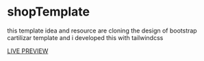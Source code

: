 # shopTemplate
this template idea and resource are  cloning the design of bootstrap cartilizar template  and i developed this with tailwindcss

[LIVE PREVIEW ](https://frabjous-scone-06e2c2.netlify.app/)
